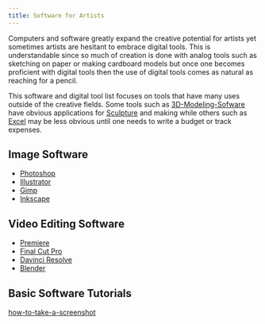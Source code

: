 ```yaml
---
title: Software for Artists
---
```


Computers and software greatly expand the creative potential for artists yet sometimes artists are hesitant to embrace digital tools. This is understandable since so much of creation is done with analog tools such as sketching on paper or making cardboard models but once one becomes proficient with digital tools then the use of digital tools comes as natural as reaching for a pencil.

This software and digital tool list focuses on tools that have many uses outside of the creative fields. Some tools such as [3D-Modeling-Sofware](../3d-modeling/3d-modeling-software.md) have obvious applications for [Sculpture](../sculpture/sculpture.md) and making while others such as [Excel](../software/excel.md) may be less obvious until one needs to write a budget or track expenses.

## Image Software

- [Photoshop](../photography/photoshop.md)
- [Illustrator](../software/illustrator.md)
- [Gimp](https://www.gimp.org/)
- [Inkscape](https://inkscape.org/)

## Video Editing Software

- [Premiere](../video/adobe-premiere.md)
- [Final Cut Pro](https://www.apple.com/final-cut-pro/)
- [Davinci Resolve](https://www.blackmagicdesign.com/products/davinciresolve)
- [Blender](../3d-modeling/blender/blender.md)

## Basic Software Tutorials

[how-to-take-a-screenshot](../tutorials/how-to-take-a-screenshot.md)
